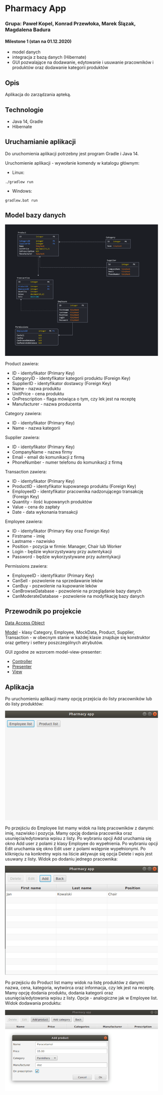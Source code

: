 # Pharmacy App
### Grupa: Paweł Kopel, Konrad Przewłoka, Marek Ślązak, Magdalena Badura


#### **Milestone 1 (stan na 01.12.2020)** 
- model danych
- integracja z bazą danych (Hibernate)
- GUI pozwalające na dodawanie, edytowanie i usuwanie pracowników i produktów oraz dodawanie kategorii produktów

## Opis
Aplikacja do zarządzania apteką. 

## Technologie
* Java 14, Gradle
* Hibernate

## Uruchamianie aplikacji
Do uruchomienia aplikacji potrzebny jest program Gradle i Java 14.

Uruchomienie aplikacji - wywołanie komendy w katalogu głównym:
* Linux:
```
./gradlew run
```

* Windows:
```
gradlew.bat run
```


## Model bazy danych

![db_model](docs/db_model.png)

Product zawiera:
* ID - identyfikator (Primary Key)
* CategoryID - identyfikator kategorii produktu (Foreign Key)
* SupplierID - identyfikator dostawcy (Foreign Key)
* Name - nazwa produktu
* UnitPrice - cena produktu
* OnPrescription - flaga mówiąca o tym, czy lek jest na receptę
* Manufacturer - nazwa producenta

Category zawiera:
* ID - identyfikator (Primary Key)
* Name - nazwa kategorii

Supplier zawiera:
* ID - identyfikator (Primary Key)
* CompanyName - nazwa firmy
* Email - email do komunikacji z firmą
* PhoneNumber - numer telefonu do komunikacji z firmą

Transaction zawiera:
* ID - identyfikator (Primary Key)
* ProductID - identyfikator kupowanego produktu (Foreign Key)
* EmployeeID - identyfikator pracownika nadzorującego transakcję (Foreign Key)
* Quantity - ilość kupowanych produktów
* Value - cena do zapłaty
* Date - data wykonania transakcji

Employee zawiera:
* ID - identyfikator (Primary Key oraz Foreign Key)
* Firstname - imię
* Lastname - nazwisko
* Position - pozycja w firmie: Manager, Chair lub Worker
* Login - będzie wykorzystywany przy autentykacji
* Password - będzie wykorzystywane przy autentykacji

Permissions zawiera:
* EmployeeID - identyfikator (Primary Key)
* CanSell - pozwolenie na sprzedawanie leków
* CanBuy - pozwolenie na kupowanie leków
* CanBrowseDatabase - pozwolenie na przeglądanie bazy danych
* CanModerateDatabase - pozwolenie na modyfikację bazy danych


## Przewodnik po projekcie
[Data Access Object](./src/main/java/wt/muppety/dao)

[Model](./src/main/java/wt/muppety/model) - klasy Category, Employee, MockData, Product, Supplier, Transaction - w obecnym stanie w każdej klasie znajduje się konstruktor oraz gettery i settery poszczególnych atrybutów.

GUI zgodne ze wzorcem model-view-presenter:

* [Controller](./src/main/java/wt/muppety/controller)
* [Presenter](./src/main/java/wt/muppety/presenter)
* [View](./src/main/java/wt/muppety/view)



## Aplikacja

Po uruchomieniu aplikacji mamy opcję przejścia do listy pracowników lub do listy produktów:

![gui_1](docs/gui_1.png)

Po przejściu do Employee list mamy widok na listę pracowników z danymi: imię, nazwisko i pozycja. Mamy opcję dodania pracownika oraz usunięcia/edytowania wpisu z listy. 
Po wybraniu opcji Add uruchamia się okno Add user z polami z klasy Employee do wypełnienia. Po wybraniu opcji Edit uruchamia się okno Edit user z polami wstępnie wypełnionymi. Po kliknięciu na konkretny wpis na liście aktywuje się opcja Delete i wpis jest usuwany z listy.
 Widok po dodaniu jednego pracownika:

![gui_2](docs/gui_2.png)

Po przejściu do Product list mamy widok na listę produktów z danymi: nazwa, cena, kategoria, wytwórca oraz informacja, czy lek jest na receptę. Mamy opcję dodania produktu, dodania kategorii oraz usunięcia/edytowania wpisu z listy. Opcje - analogiczne jak w Employee list. Widok dodawania produktu:

![gui_3](docs/gui_3.png)
